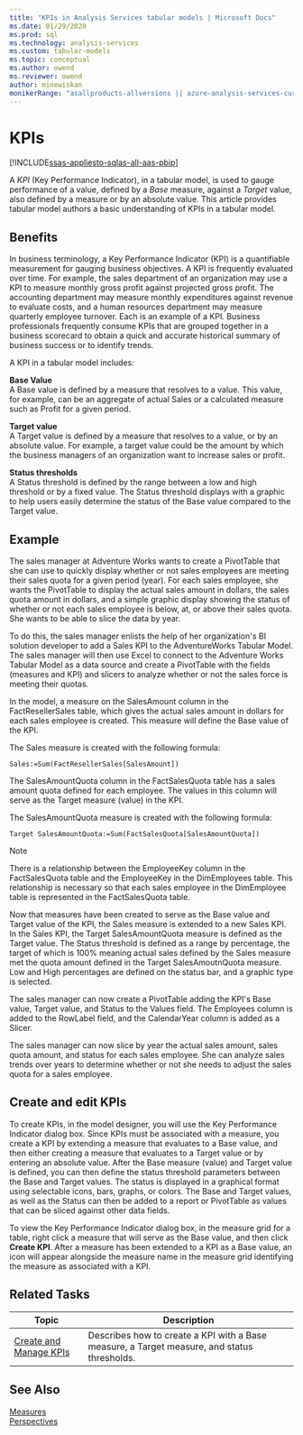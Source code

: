 ```yaml
---
title: "KPIs in Analysis Services tabular models | Microsoft Docs"
ms.date: 01/29/2020
ms.prod: sql
ms.technology: analysis-services
ms.custom: tabular-models
ms.topic: conceptual
ms.author: owend
ms.reviewer: owend
author: minewiskan
monikerRange: "asallproducts-allversions || azure-analysis-services-current || power-bi-premium-current || >= sql-analysis-services-2016"
---
```

# KPIs

[!INCLUDE[ssas-appliesto-sqlas-all-aas-pbip](../includes/ssas-appliesto-sqlas-all-aas-pbip.md)]

  A *KPI* (Key Performance Indicator), in a tabular model, is used to gauge performance of a value, defined by a *Base* measure, against a *Target* value, also defined by a measure or by an absolute value. This article provides tabular model authors a basic understanding of KPIs in a tabular model.  
  
##  <a name="bkmk_benefits"></a> Benefits  
 In business terminology, a Key Performance Indicator (KPI) is a quantifiable measurement for gauging business objectives. A KPI is frequently evaluated over time. For example, the sales department of an organization may use a KPI to measure monthly gross profit against projected gross profit. The accounting department may measure monthly expenditures against revenue to evaluate costs, and a human resources department may measure quarterly employee turnover. Each is an example of a KPI. Business professionals frequently consume KPIs that are grouped together in a business scorecard to obtain a quick and accurate historical summary of business success or to identify trends.  
  
 A KPI in a tabular model includes:  
  
 **Base Value**  
 A Base value is defined by a measure that resolves to a value. This value, for example, can be an aggregate of actual Sales or a calculated measure such as Profit for a given period.  
  
 **Target value**  
 A Target value is defined by a measure that resolves to a value, or by an absolute value. For example, a target value could be the amount by which the business managers of an organization want to increase sales or profit.  
  
 **Status thresholds**  
 A Status threshold is defined by the range between a low and high threshold or by a fixed value. The Status threshold displays with a graphic to help users easily determine the status of the Base value compared to the Target value.  
  
##  <a name="bkmk_example"></a> Example  
 The sales manager at Adventure Works wants to create a PivotTable that she can use to quickly display whether or not sales employees are meeting their sales quota for a given period (year). For each sales employee, she wants the PivotTable to display the actual sales amount in dollars, the sales quota amount in dollars, and a simple graphic display showing the status of whether or not each sales employee is below, at, or above their sales quota. She wants to be able to slice the data by year.  
  
 To do this, the sales manager enlists the help of her organization's BI solution developer to add a Sales KPI to the AdventureWorks Tabular Model. The sales manager will then use Excel to connect to the Adventure Works Tabular Model as a data source and create a PivotTable with the fields (measures and KPI) and slicers to analyze whether or not the sales force is meeting their quotas.  
  
 In the model, a measure on the SalesAmount column in the FactResellerSales table, which gives the actual sales amount in dollars for each sales employee is created. This measure will define the Base value of the KPI.  
  
 The Sales measure is created with the following formula:  
  
```  
Sales:=Sum(FactResellerSales[SalesAmount])  
```  
  
 The SalesAmountQuota column in the FactSalesQuota table has a sales amount quota defined for each employee. The values in this column will serve as the Target measure (value) in the KPI.  
  
 The SalesAmountQuota measure is created with the following formula:  
  
```  
Target SalesAmountQuota:=Sum(FactSalesQuota[SalesAmountQuota])  
```  
  
> [!NOTE]  
>  There is a relationship between the EmployeeKey column in the FactSalesQuota table and the EmployeeKey in the DimEmployees table. This relationship is necessary so that each sales employee in the DimEmployee table is represented in the FactSalesQuota table.  
  
 Now that measures have been created to serve as the Base value and Target value of the KPI, the Sales measure is extended to a new Sales KPI. In the Sales KPI, the Target SalesAmountQuota measure is defined as the Target value. The Status threshold is defined as a range by percentage, the target of which is 100% meaning actual sales defined by the Sales measure met the quota amount defined in the Target SalesAmoutnQuota measure. Low and High percentages are defined on the status bar, and a graphic type is selected.  
  
 The sales manager can now create a PivotTable adding the KPI's Base value, Target value, and Status to the Values field. The Employees column is added to the RowLabel field, and the CalendarYear column is added as a Slicer.  
  
 The sales manager can now slice by year the actual sales amount, sales quota amount, and status for each sales employee. She can analyze sales trends over years to determine whether or not she needs to adjust the sales quota for a sales employee.  
  
##  <a name="bkmk_create"></a> Create and edit KPIs  
 To create KPIs, in the model designer, you will use the Key Performance Indicator dialog box. Since KPIs must be associated with a measure, you create a KPI by extending a measure that evaluates to a Base value, and then either creating a measure that evaluates to a Target value or by entering an absolute value. After the Base measure (value) and Target value is defined, you can then define the status threshold parameters between the Base and Target values. The status is displayed in a graphical format using selectable icons, bars, graphs, or colors. The Base and Target values, as well as the Status can then be added to a report or PivotTable as values that can be sliced against other data fields.  
  
 To view the Key Performance Indicator dialog box, in the measure grid for a table, right click a measure that will serve as the Base value, and then click **Create KPI**. After a measure has been extended to a KPI as a Base value, an icon will appear alongside the measure name in the measure grid identifying the measure as associated with a KPI.  
  
##  <a name="bkmk_related_tasks"></a> Related Tasks  
  
|Topic|Description|  
|-----------|-----------------|  
|[Create and Manage KPIs](../../analysis-services/tabular-models/create-and-manage-kpis-ssas-tabular.md)|Describes how to create a KPI with a Base measure, a Target measure, and status thresholds.|  
  
## See Also  
 [Measures](../../analysis-services/tabular-models/measures-ssas-tabular.md)   
 [Perspectives](../../analysis-services/tabular-models/perspectives-ssas-tabular.md)  
  
  
